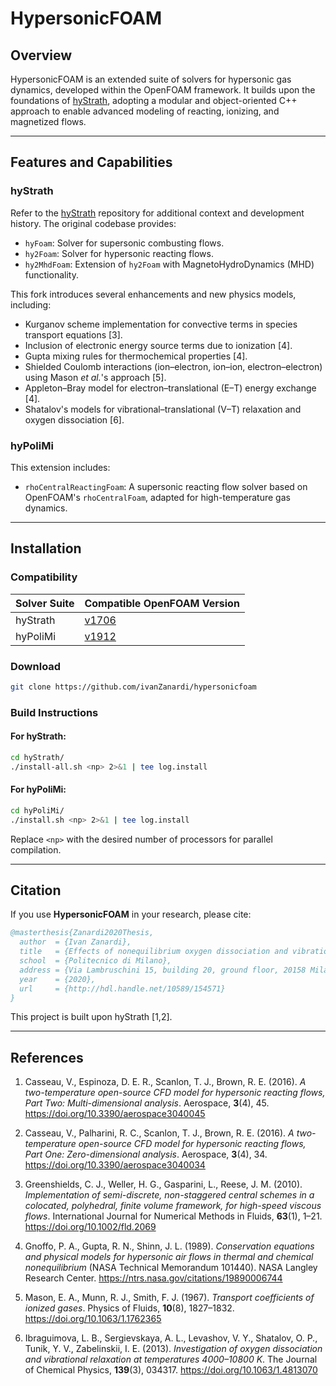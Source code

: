 # HypersonicFOAM

## Overview

HypersonicFOAM is an extended suite of solvers for hypersonic gas dynamics, developed within the OpenFOAM framework. It builds upon the foundations of [hyStrath](https://github.com/vincentcasseau/hyStrath), adopting a modular and object-oriented C++ approach to enable advanced modeling of reacting, ionizing, and magnetized flows.

---

## Features and Capabilities

### **hyStrath**

Refer to the [hyStrath](https://github.com/vincentcasseau/hyStrath) repository for additional context and development history. The original codebase provides:

- `hyFoam`: Solver for supersonic combusting flows.
- `hy2Foam`: Solver for hypersonic reacting flows.
- `hy2MhdFoam`: Extension of `hy2Foam` with MagnetoHydroDynamics (MHD) functionality.

This fork introduces several enhancements and new physics models, including:

- Kurganov scheme implementation for convective terms in species transport equations [3].
- Inclusion of electronic energy source terms due to ionization [4].
- Gupta mixing rules for thermochemical properties [4].
- Shielded Coulomb interactions (ion–electron, ion–ion, electron–electron) using Mason *et al.*'s approach [5].
- Appleton–Bray model for electron–translational (E–T) energy exchange [4].
- Shatalov's models for vibrational–translational (V–T) relaxation and oxygen dissociation [6].

### **hyPoliMi**

This extension includes:

- `rhoCentralReactingFoam`: A supersonic reacting flow solver based on OpenFOAM's `rhoCentralFoam`, adapted for high-temperature gas dynamics.

---

## Installation

### Compatibility

| Solver Suite     | Compatible OpenFOAM Version |
|------------------|-----------------------------|
| hyStrath         | [v1706](https://sourceforge.net/projects/openfoam/files/v1706)         |
| hyPoliMi         | [v1912](https://sourceforge.net/projects/openfoam/files/v1912)         |

### Download

```bash
git clone https://github.com/ivanZanardi/hypersonicfoam
```

### Build Instructions

#### For **hyStrath**:

```bash
cd hyStrath/  
./install-all.sh <np> 2>&1 | tee log.install
```

#### For **hyPoliMi**:

```bash
cd hyPoliMi/  
./install.sh <np> 2>&1 | tee log.install
```

Replace `<np>` with the desired number of processors for parallel compilation.

---

## Citation

If you use **HypersonicFOAM** in your research, please cite:

```bibtex
@masterthesis{Zanardi2020Thesis,
  author  = {Ivan Zanardi},
  title   = {Effects of nonequilibrium oxygen dissociation and vibrational relaxation in hypersonic flows},
  school  = {Politecnico di Milano},
  address = {Via Lambruschini 15, building 20, ground floor, 20158 Milano, Italy},
  year    = {2020},
  url     = {http://hdl.handle.net/10589/154571}
}
```

This project is built upon hyStrath [1,2].

---

## References

1. Casseau, V., Espinoza, D. E. R., Scanlon, T. J., Brown, R. E. (2016). *A two-temperature open-source CFD model for hypersonic reacting flows, Part Two: Multi-dimensional analysis*. Aerospace, **3**(4), 45. https://doi.org/10.3390/aerospace3040045

2. Casseau, V., Palharini, R. C., Scanlon, T. J., Brown, R. E. (2016). *A two-temperature open-source CFD model for hypersonic reacting flows, Part One: Zero-dimensional analysis*. Aerospace, **3**(4), 34. https://doi.org/10.3390/aerospace3040034

3. Greenshields, C. J., Weller, H. G., Gasparini, L., Reese, J. M. (2010). *Implementation of semi-discrete, non-staggered central schemes in a colocated, polyhedral, finite volume framework, for high-speed viscous flows*. International Journal for Numerical Methods in Fluids, **63**(1), 1–21. https://doi.org/10.1002/fld.2069

4. Gnoffo, P. A., Gupta, R. N., Shinn, J. L. (1989). *Conservation equations and physical models for hypersonic air flows in thermal and chemical nonequilibrium* (NASA Technical Memorandum 101440). NASA Langley Research Center. https://ntrs.nasa.gov/citations/19890006744

5. Mason, E. A., Munn, R. J., Smith, F. J. (1967). *Transport coefficients of ionized gases*. Physics of Fluids, **10**(8), 1827–1832. https://doi.org/10.1063/1.1762365

6. Ibraguimova, L. B., Sergievskaya, A. L., Levashov, V. Y., Shatalov, O. P., Tunik, Y. V., Zabelinskii, I. E. (2013). *Investigation of oxygen dissociation and vibrational relaxation at temperatures 4000–10800 K*. The Journal of Chemical Physics, **139**(3), 034317. https://doi.org/10.1063/1.4813070
